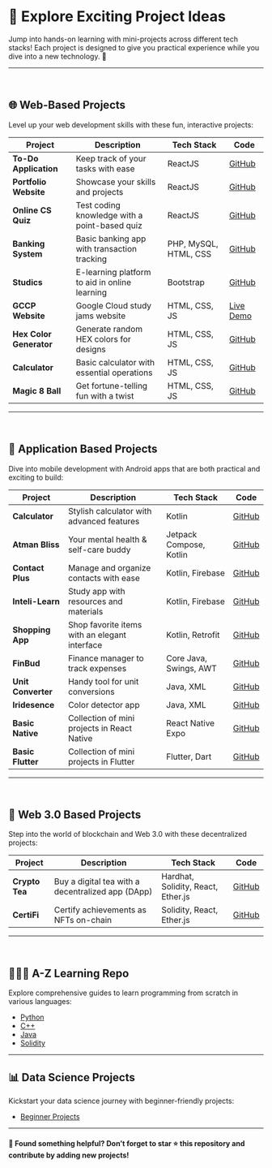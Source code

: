 # 🌟 Explore Exciting Project Ideas

Jump into hands-on learning with mini-projects across different tech stacks! Each project is designed to give you practical experience while you dive into a new technology. 🚀

---
<br>

## 🌐 Web-Based Projects
Level up your web development skills with these fun, interactive projects:

| Project                | Description                                     | Tech Stack                | Code                                      |
|------------------------|-------------------------------------------------|---------------------------|-------------------------------------------|
| **To-Do Application**  | Keep track of your tasks with ease              | ReactJS                   | [GitHub](https://github.com/smilewithkhushi/To-Do-App-Using-React) |
| **Portfolio Website**  | Showcase your skills and projects               | ReactJS                   | [GitHub](https://github.com/smilewithkhushi/sample-portfolio) |
| **Online CS Quiz**     | Test coding knowledge with a point-based quiz   | ReactJS                   | [GitHub](https://github.com/smilewithkhushi/Online-CS-Quiz) |
| **Banking System**     | Basic banking app with transaction tracking     | PHP, MySQL, HTML, CSS     | [GitHub](https://github.com/smilewithkhushi/Basic-Banking-System) |
| **Studics**            | E-learning platform to aid in online learning   | Bootstrap                 | [GitHub](https://github.com/smilewithkhushi/studics) |
| **GCCP Website**       | Google Cloud study jams website                 | HTML, CSS, JS             | [Live Demo](https://cloud-study-jams-2023.vercel.app/) |
| **Hex Color Generator**| Generate random HEX colors for designs          | HTML, CSS, JS             | [GitHub](https://github.com/smilewithkhushi/HEX-COLOR-APPLICATION) |
| **Calculator**         | Basic calculator with essential operations      | HTML, CSS, JS             | [GitHub](https://github.com/smilewithkhushi/Calculator) |
| **Magic 8 Ball**       | Get fortune-telling fun with a twist            | HTML, CSS, JS             | [GitHub](https://github.com/smilewithkhushi/Magic-8-Ball-Fortune-Teller) |

---
<br>

## 📱 Application Based Projects
Dive into mobile development with Android apps that are both practical and exciting to build:

| Project               | Description                                         | Tech Stack             | Code                                      |
|-----------------------|-----------------------------------------------------|------------------------|-------------------------------------------|
| **Calculator**        | Stylish calculator with advanced features           | Kotlin                 | [GitHub](https://github.com/smilewithkhushi/calculator-app) |
| **Atman Bliss**       | Your mental health & self-care buddy                | Jetpack Compose, Kotlin| [GitHub](https://github.com/smilewithkhushi/Atman-Bliss-App) |
| **Contact Plus**      | Manage and organize contacts with ease              | Kotlin, Firebase       | [GitHub](https://github.com/smilewithkhushi/ContactPlus) |
| **Inteli-Learn**      | Study app with resources and materials              | Kotlin, Firebase       | [GitHub](https://github.com/smilewithkhushi/IntelliLearn) |
| **Shopping App**      | Shop favorite items with an elegant interface       | Kotlin, Retrofit       | [GitHub](https://github.com/smilewithkhushi/shopping-app) |
| **FinBud**            | Finance manager to track expenses                   | Core Java, Swings, AWT | [GitHub](https://github.com/smilewithkhushi/FinBud-Finance-Manager) |
| **Unit Converter**    | Handy tool for unit conversions                     | Java, XML              | [GitHub](https://github.com/smilewithkhushi/Unit-Converter-App) |
| **Iridesence**        | Color detector app                                  | Java, XML              | [GitHub](https://github.com/smilewithkhushi/Iridesence-The-color-app) |
| **Basic Native**      | Collection of mini projects in React Native         | React Native Expo      | [GitHub](https://github.com/smilewithkhushi/BasicNative) |
| **Basic Flutter**     | Collection of mini projects in Flutter              | Flutter, Dart          | [GitHub](https://github.com/smilewithkhushi/BasicFlutter) |

---

<br>

## 🖤 Web 3.0 Based Projects
Step into the world of blockchain and Web 3.0 with these decentralized projects:

| Project               | Description                                             | Tech Stack                   | Code                                      |
|-----------------------|---------------------------------------------------------|------------------------------|-------------------------------------------|
| **Crypto Tea**        | Buy a digital tea with a decentralized app (DApp)       | Hardhat, Solidity, React, Ether.js | [GitHub](https://github.com/smilewithkhushi/crypto-tea) |
| **CertiFi**           | Certify achievements as NFTs on-chain                   | Solidity, React, Ether.js    | [GitHub](https://github.com/smilewithkhushi/CertiFi) |

---
<br>

## 👩🏻‍🏫 A-Z Learning Repo
Explore comprehensive guides to learn programming from scratch in various languages:

- [Python](https://github.com/smilewithkhushi/Everything-with-Python)
- [C++](https://github.com/smilewithkhushi/Everything-with-CPP)
- [Java](https://github.com/smilewithkhushi/Everything-with-Java)
- [Solidity](https://github.com/smilewithkhushi/solidity-basics)

---

## 📊 Data Science Projects
Kickstart your data science journey with beginner-friendly projects:

- [Beginner Projects](https://github.com/smilewithkhushi/Data-Science-Projects)

---

#### 🌟 Found something helpful? Don’t forget to star ⭐ this repository and contribute by adding new projects!
